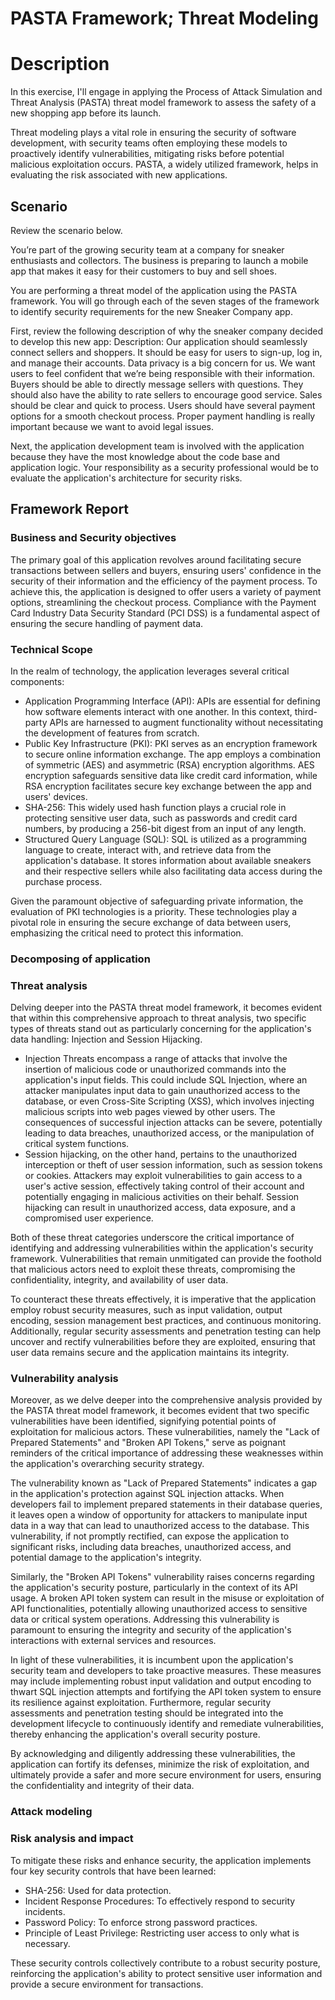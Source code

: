 # PASTA Framework; Threat Modeling
<h1>Description</h1>

In this exercise, I'll engage in applying the Process of Attack Simulation and Threat Analysis (PASTA) threat model framework to assess the safety of a new shopping app before its launch.

Threat modeling plays a vital role in ensuring the security of software development, with security teams often employing these models to proactively identify vulnerabilities, mitigating risks before potential malicious exploitation occurs. PASTA, a widely utilized framework, helps in evaluating the risk associated with new applications.

<h2>Scenario</h2>

Review the scenario below.

You’re part of the growing security team at a company for sneaker enthusiasts and collectors. The business is preparing to launch a mobile app that makes it easy for their customers to buy and sell shoes.

You are performing a threat model of the application using the PASTA framework. You will go through each of the seven stages of the framework to identify security requirements for the new Sneaker Company app.

First, review the following description of why the sneaker company decided to develop this new app:
Description: Our application should seamlessly connect sellers and shoppers. It should be easy for users to sign-up, log in, and manage their accounts. Data privacy is a big concern for us. We want users to feel confident that we’re being responsible with their information.
Buyers should be able to directly message sellers with questions. They should also have the ability to rate sellers to encourage good service. Sales should be clear and quick to process. Users should have several payment options for a smooth checkout process. Proper payment handling is really important because we want to avoid legal issues.

Next, the application development team is involved with the application because they have the most knowledge about the code base and application logic. Your responsibility as a security professional would be to evaluate the application's architecture for security risks.


<h2>Framework Report </h2>

<h3> Business and Security objectives </h3>

The primary goal of this application revolves around facilitating secure transactions between sellers and buyers, ensuring users' confidence in the security of their information and the efficiency of the payment process. To achieve this, the application is designed to offer users a variety of payment options, streamlining the checkout process. Compliance with the Payment Card Industry Data Security Standard (PCI DSS) is a fundamental aspect of ensuring the secure handling of payment data.


<h3> Technical Scope </h3>

In the realm of technology, the application leverages several critical components:

  - Application Programming Interface (API): APIs are essential for defining how software elements interact with one another. In this context, third-party APIs are harnessed to augment functionality without necessitating the development of features from scratch.
  - Public Key Infrastructure (PKI): PKI serves as an encryption framework to secure online information exchange. The app employs a combination of symmetric (AES) and asymmetric (RSA) encryption algorithms. AES encryption safeguards sensitive data like credit card information, while RSA encryption facilitates secure key exchange between the app and users' devices.
  - SHA-256: This widely used hash function plays a crucial role in protecting sensitive user data, such as passwords and credit card numbers, by producing a 256-bit digest from an input of any length.
  - Structured Query Language (SQL): SQL is utilized as a programming language to create, interact with, and retrieve data from the application's database. It stores information about available sneakers and their respective sellers while also facilitating data access during the purchase process.

Given the paramount objective of safeguarding private information, the evaluation of PKI technologies is a priority. These technologies play a pivotal role in ensuring the secure exchange of data between users, emphasizing the critical need to protect this information.


<h3> Decomposing of application</h3>



<h3> Threat analysis </h3>

Delving deeper into the PASTA threat model framework, it becomes evident that within this comprehensive approach to threat analysis, two specific types of threats stand out as particularly concerning for the application's data handling: Injection and Session Hijacking.

  - Injection Threats encompass a range of attacks that involve the insertion of malicious code or unauthorized commands into the application's input fields. This could include SQL Injection, where an attacker manipulates input data to gain unauthorized access to the database, or even Cross-Site Scripting (XSS), which involves injecting malicious scripts into web pages viewed by other users. The consequences of successful injection attacks can be severe, potentially leading to data breaches, unauthorized access, or the manipulation of critical system functions.
  - Session hijacking, on the other hand, pertains to the unauthorized interception or theft of user session information, such as session tokens or cookies. Attackers may exploit vulnerabilities to gain access to a user's active session, effectively taking control of their account and potentially engaging in malicious activities on their behalf. Session hijacking can result in unauthorized access, data exposure, and a compromised user experience.

Both of these threat categories underscore the critical importance of identifying and addressing vulnerabilities within the application's security framework. Vulnerabilities that remain unmitigated can provide the foothold that malicious actors need to exploit these threats, compromising the confidentiality, integrity, and availability of user data.

To counteract these threats effectively, it is imperative that the application employ robust security measures, such as input validation, output encoding, session management best practices, and continuous monitoring. Additionally, regular security assessments and penetration testing can help uncover and rectify vulnerabilities before they are exploited, ensuring that user data remains secure and the application maintains its integrity.

<h3> Vulnerability analysis </h3>

Moreover, as we delve deeper into the comprehensive analysis provided by the PASTA threat model framework, it becomes evident that two specific vulnerabilities have been identified, signifying potential points of exploitation for malicious actors. These vulnerabilities, namely the "Lack of Prepared Statements" and "Broken API Tokens," serve as poignant reminders of the critical importance of addressing these weaknesses within the application's overarching security strategy.

The vulnerability known as "Lack of Prepared Statements" indicates a gap in the application's protection against SQL injection attacks. When developers fail to implement prepared statements in their database queries, it leaves open a window of opportunity for attackers to manipulate input data in a way that can lead to unauthorized access to the database. This vulnerability, if not promptly rectified, can expose the application to significant risks, including data breaches, unauthorized access, and potential damage to the application's integrity.

Similarly, the "Broken API Tokens" vulnerability raises concerns regarding the application's security posture, particularly in the context of its API usage. A broken API token system can result in the misuse or exploitation of API functionalities, potentially allowing unauthorized access to sensitive data or critical system operations. Addressing this vulnerability is paramount to ensuring the integrity and security of the application's interactions with external services and resources.

In light of these vulnerabilities, it is incumbent upon the application's security team and developers to take proactive measures. These measures may include implementing robust input validation and output encoding to thwart SQL injection attempts and fortifying the API token system to ensure its resilience against exploitation. Furthermore, regular security assessments and penetration testing should be integrated into the development lifecycle to continuously identify and remediate vulnerabilities, thereby enhancing the application's overall security posture.

By acknowledging and diligently addressing these vulnerabilities, the application can fortify its defenses, minimize the risk of exploitation, and ultimately provide a safer and more secure environment for users, ensuring the confidentiality and integrity of their data.


<h3> Attack modeling </h3>

<h3> Risk analysis and impact </h3>

To mitigate these risks and enhance security, the application implements four key security controls that have been learned:

  - SHA-256: Used for data protection.
  - Incident Response Procedures: To effectively respond to security incidents.
  - Password Policy: To enforce strong password practices.
  - Principle of Least Privilege: Restricting user access to only what is necessary.

These security controls collectively contribute to a robust security posture, reinforcing the application's ability to protect sensitive user information and provide a secure environment for transactions.
